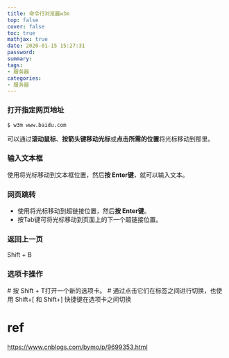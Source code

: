 ```yaml
---
title: 命令行浏览器w3m
top: false
cover: false
toc: true
mathjax: true
date: 2020-01-15 15:27:31
password:
summary:
tags:
- 服务器
categories:
- 服务器
---
```

### 打开指定网页地址

```
$ w3m www.baidu.com
```

 可以通过**滚动鼠标**、**按箭头键移动光标**或**点击所需的位置**将光标移动到那里。

### 输入文本框

使用将光标移动到文本框位置，然后**按 Enter键**，就可以输入文本。

### 网页跳转

- 使用将光标移动到超链接位置，然后**按 Enter键**。
- 按Tab键可将光标移动到页面上的下一个超链接位置。

### 返回上一页

 Shift + B

### 选项卡操作

\# 按 Shift + T打开一个新的选项卡。
\# 通过点击它们在标签之间进行切换，也使用 Shift+[ 和 Shift+] 快捷键在选项卡之间切换



# ref

https://www.cnblogs.com/bymo/p/9699353.html